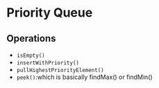 # Priority Queue

## Operations

- `isEmpty()`
- `insertWithPriority()`
- `pullHighestPriorityElement()`
- `peek()`:which is basically findMax() or findMin()
